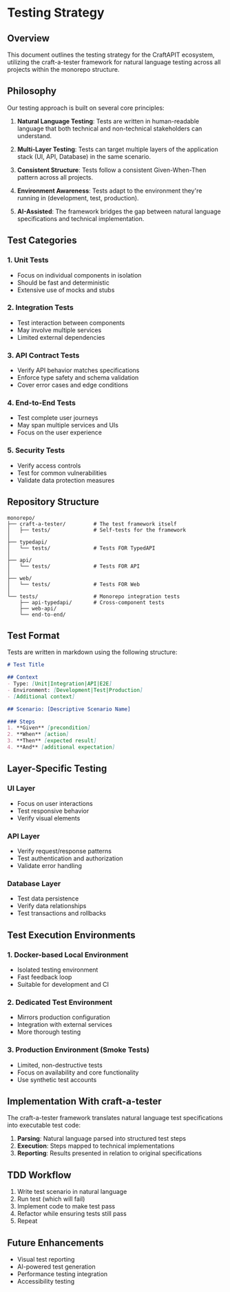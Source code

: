 # Testing Strategy

## Overview

This document outlines the testing strategy for the CraftAPIT ecosystem, utilizing the craft-a-tester framework for natural language testing across all projects within the monorepo structure.

## Philosophy

Our testing approach is built on several core principles:

1. **Natural Language Testing**: Tests are written in human-readable language that both technical and non-technical stakeholders can understand.

2. **Multi-Layer Testing**: Tests can target multiple layers of the application stack (UI, API, Database) in the same scenario.

3. **Consistent Structure**: Tests follow a consistent Given-When-Then pattern across all projects.

4. **Environment Awareness**: Tests adapt to the environment they're running in (development, test, production).

5. **AI-Assisted**: The framework bridges the gap between natural language specifications and technical implementation.

## Test Categories

### 1. Unit Tests

- Focus on individual components in isolation
- Should be fast and deterministic
- Extensive use of mocks and stubs

### 2. Integration Tests

- Test interaction between components
- May involve multiple services
- Limited external dependencies

### 3. API Contract Tests

- Verify API behavior matches specifications
- Enforce type safety and schema validation
- Cover error cases and edge conditions

### 4. End-to-End Tests

- Test complete user journeys
- May span multiple services and UIs
- Focus on the user experience

### 5. Security Tests

- Verify access controls
- Test for common vulnerabilities
- Validate data protection measures

## Repository Structure

```
monorepo/
├── craft-a-tester/         # The test framework itself
│   ├── tests/              # Self-tests for the framework
│
├── typedapi/               
│   └── tests/              # Tests FOR TypedAPI
│
├── api/                    
│   └── tests/              # Tests FOR API
│
├── web/                    
│   └── tests/              # Tests FOR Web
│
└── tests/                  # Monorepo integration tests
    ├── api-typedapi/       # Cross-component tests
    ├── web-api/            
    └── end-to-end/         
```

## Test Format

Tests are written in markdown using the following structure:

```markdown
# Test Title

## Context
- Type: [Unit|Integration|API|E2E]
- Environment: [Development|Test|Production]
- [Additional context]

## Scenario: [Descriptive Scenario Name]

### Steps
1. **Given** [precondition]
2. **When** [action]
3. **Then** [expected result]
4. **And** [additional expectation]
```

## Layer-Specific Testing

### UI Layer

- Focus on user interactions
- Test responsive behavior
- Verify visual elements

### API Layer

- Verify request/response patterns
- Test authentication and authorization
- Validate error handling

### Database Layer

- Test data persistence
- Verify data relationships
- Test transactions and rollbacks

## Test Execution Environments

### 1. Docker-based Local Environment

- Isolated testing environment
- Fast feedback loop
- Suitable for development and CI

### 2. Dedicated Test Environment

- Mirrors production configuration
- Integration with external services
- More thorough testing

### 3. Production Environment (Smoke Tests)

- Limited, non-destructive tests
- Focus on availability and core functionality
- Use synthetic test accounts

## Implementation With craft-a-tester

The craft-a-tester framework translates natural language test specifications into executable test code:

1. **Parsing**: Natural language parsed into structured test steps
2. **Execution**: Steps mapped to technical implementations
3. **Reporting**: Results presented in relation to original specifications

## TDD Workflow

1. Write test scenario in natural language
2. Run test (which will fail)
3. Implement code to make test pass
4. Refactor while ensuring tests still pass
5. Repeat

## Future Enhancements

- Visual test reporting
- AI-powered test generation
- Performance testing integration
- Accessibility testing
